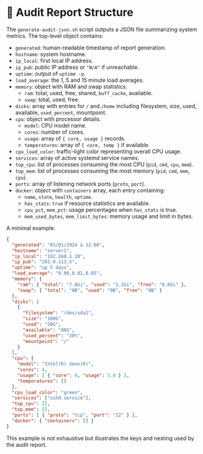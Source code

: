 # 🧾 Audit Report Structure

The `generate-audit-json.sh` script outputs a JSON file summarizing system metrics. The top-level object
contains:

- `generated`: human-readable timestamp of report generation.
- `hostname`: system hostname.
- `ip_local`: first local IP address.
- `ip_pub`: public IP address or `"N/A"` if unreachable.
- `uptime`: output of `uptime -p`.
- `load_average`: the 1, 5 and 15 minute load averages.
- `memory`: object with RAM and swap statistics.
  - `ram`: total, used, free, shared, `buff_cache`, available.
  - `swap`: total, used, free.
- `disks`: array with entries for `/` and `/home` including filesystem, size, used, available, `used_percent`,
  mountpoint.
- `cpu`: object with processor details.
  - `model`: CPU model name.
  - `cores`: number of cores.
  - `usage`: array of `{ core, usage }` records.
  - `temperatures`: array of `{ core, temp }` if available.
- `cpu_load_color`: traffic-light color representing overall CPU usage.
- `services`: array of active systemd service names.
- `top_cpu`: list of processes consuming the most CPU (`pid`, `cmd`, `cpu`, `mem`).
- `top_mem`: list of processes consuming the most memory (`pid`, `cmd`, `mem`, `cpu`).
- `ports`: array of listening network ports (`proto`, `port`).
- `docker`: object with `containers` array, each entry containing:
  - `name`, `state`, `health`, `uptime`.
  - `has_stats`: `true` if resource statistics are available.
  - `cpu_pct`, `mem_pct`: usage percentages when `has_stats` is true.
  - `mem_used_bytes`, `mem_limit_bytes`: memory usage and limit in bytes.

A minimal example:

```json
{
  "generated": "01/01/2024 à 12:00",
  "hostname": "server1",
  "ip_local": "192.168.1.10",
  "ip_pub": "203.0.113.5",
  "uptime": "up 5 days",
  "load_average": "0.00,0.01,0.05",
  "memory": {
    "ram": { "total": "7.8Gi", "used": "1.2Gi", "free": "6.6Gi" },
    "swap": { "total": "0B", "used": "0B", "free": "0B" }
  },
  "disks": [
    {
      "filesystem": "/dev/sda1",
      "size": "100G",
      "used": "20G",
      "available": "80G",
      "used_percent": "20%",
      "mountpoint": "/"
    }
  ],
  "cpu": {
    "model": "Intel(R) Xeon(R)",
    "cores": 4,
    "usage": [ { "core": 0, "usage": 5.0 } ],
    "temperatures": []
  },
  "cpu_load_color": "green",
  "services": ["sshd.service"],
  "top_cpu": [],
  "top_mem": [],
  "ports": [ { "proto": "tcp", "port": "22" } ],
  "docker": { "containers": [] }
}
```

This example is not exhaustive but illustrates the keys and nesting used by the audit report.

